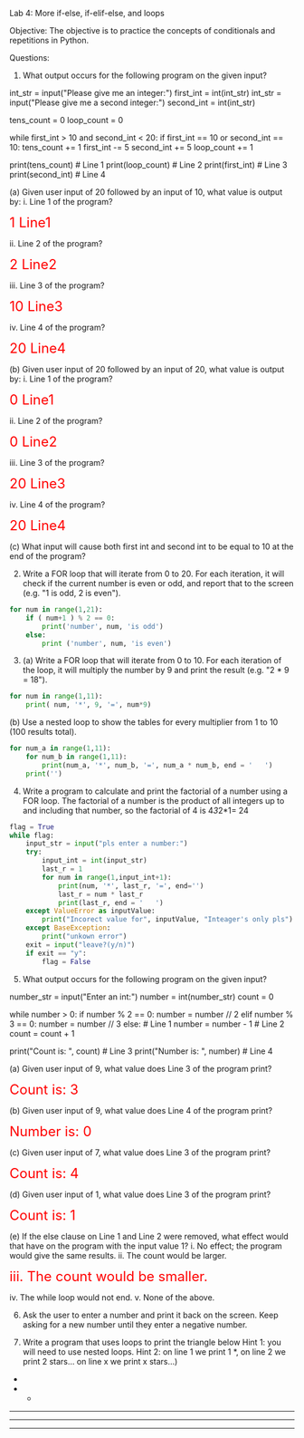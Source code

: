 Lab 4: More if-else, if-elif-else, and loops
 
Objective:
The objective is to practice the concepts of conditionals and repetitions in Python.


Questions:


1. What output occurs for the following program on the given input?
 
int_str = input("Please give me an integer:")
first_int = int(int_str)
int_str = input("Please give me a second integer:")
second_int = int(int_str)
 
tens_count = 0
loop_count = 0
 
while first_int > 10 and second_int < 20:
   if first_int == 10 or second_int == 10:
       tens_count += 1
   first_int -= 5
   second_int += 5
   loop_count += 1
  
print(tens_count) # Line 1
print(loop_count) # Line 2
print(first_int) # Line 3
print(second_int) # Line 4
 
 
(a) Given user input of 20 followed by an input of 10, what value is output by:
i. Line 1 of the program?

<font size="5" color="red"> 1 Line1 </font>

ii. Line 2 of the program?

<font size="5" color="red"> 2 Line2 </font>  

iii. Line 3 of the program?

<font size="5" color="red"> 10 Line3 </font>  

iv. Line 4 of the program?

<font size="5" color="red"> 20 Line4 </font> 

(b) Given user input of 20 followed by an input of 20, what value is output by:
i. Line 1 of the program?

<font size="5" color="red"> 0 Line1 </font> 

ii. Line 2 of the program?

<font size="5" color="red"> 0 Line2 </font> 

iii. Line 3 of the program?

<font size="5" color="red"> 20 Line3 </font> 

iv. Line 4 of the program?

<font size="5" color="red"> 20 Line4 </font> 

(c) What input will cause both first int and second int to be equal to 10
at the end of the program?

2. Write a FOR loop that will iterate from 0 to 20. For each iteration, it will check if the current number is even or odd, and report that to the screen (e.g. "1 is odd, 2 is even").
```python
for num in range(1,21):
    if ( num+1 ) % 2 == 0:
        print('number', num, 'is odd')
    else:
        print ('number', num, 'is even')
```
 
3. (a) Write a FOR loop that will iterate from 0 to 10. For each iteration of the loop, it will multiply the number by 9 and print the result (e.g. "2 * 9 = 18").
```python
for num in range(1,11):
    print( num, '*', 9, '=', num*9)
```
(b) Use a nested loop to show the tables for every multiplier from 1 to 10 (100 results total).
```python
for num_a in range(1,11):
    for num_b in range(1,11):
        print(num_a, '*', num_b, '=', num_a * num_b, end = '   ')
    print('')
```
 
4. Write a program to calculate and print the factorial of a number using a FOR loop. The factorial of a number is the product of all integers up to and including that number, so the factorial of 4 is 4*3*2*1= 24
```python
flag = True
while flag:
    input_str = input("pls enter a number:")
    try:
        input_int = int(input_str)
        last_r = 1
        for num in range(1,input_int+1):
            print(num, '*', last_r, '=', end='')
            last_r = num * last_r
            print(last_r, end = '   ')
    except ValueError as inputValue:
        print("Incorect value for", inputValue, "Inteager's only pls")
    except BaseException:
        print("unkown error")
    exit = input("leave?(y/n)")
    if exit == "y":
        flag = False
```

5. What output occurs for the following program on the given input?
 
number_str = input("Enter an int:")
number = int(number_str)
count = 0
 
while number > 0:
   if number % 2 == 0:
       number = number // 2
   elif number % 3 == 0:
       number = number // 3
   else:  # Line 1
       number = number - 1  # Line 2
   count = count + 1
 
print("Count is: ", count)  # Line 3
print("Number is: ", number)  # Line 4
 
(a) Given user input of 9, what value does Line 3 of the program print?

<font size="5" color="red"> Count is:  3 </font> 

(b) Given user input of 9, what value does Line 4 of the program print?

<font size="5" color="red"> Number is:  0  </font>

(c) Given user input of 7, what value does Line 3 of the program print?

<font size="5" color="red"> Count is:  4  </font>

(d) Given user input of 1, what value does Line 3 of the program print?

<font size="5" color="red"> Count is:  1  </font>

(e) If the else clause on Line 1 and Line 2 were removed, what effect would
that have on the program with the input value 1?
i. No effect; the program would give the same results.
ii. The count would be larger.

<font size="5" color="red"> iii. The count would be smaller. </font> 

iv. The while loop would not end.
v. None of the above.
 
6. Ask the user to enter a number and print it back on the screen. Keep asking for a new number until they enter a negative number.


7. Write a program that uses loops to print the triangle below 
Hint 1: you will need to use nested loops.
Hint 2: on line 1 we print 1 *, on line 2 we print 2 stars… on line x we print x stars…)
*
* *  
* * *  
* * * *  
* * * * *  
